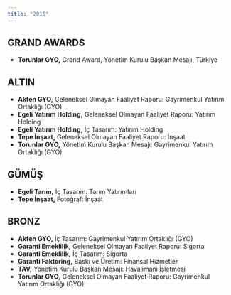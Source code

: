 ```yaml
---
title: "2015"
---
```


## GRAND AWARDS

- **Torunlar GYO,** Grand Award, Yönetim Kurulu Başkan Mesajı, Türkiye

## ALTIN

- **Akfen GYO,** Geleneksel Olmayan Faaliyet Raporu: Gayrimenkul Yatırım Ortaklığı (GYO)
- **Egeli Yatırım Holding,** Geleneksel Olmayan Faaliyet Raporu: Yatırım Holding
- **Egeli Yatırım Holding,** İç Tasarım: Yatırım Holding
- **Tepe İnşaat,** Geleneksel Olmayan Faaliyet Raporu: İnşaat
- **Torunlar GYO,** Yönetim Kurulu Başkan Mesajı: Gayrimenkul Yatırım Ortaklığı (GYO)

## GÜMÜŞ

- **Egeli Tarım,** İç Tasarım: Tarım Yatırımları
- **Tepe İnşaat,** Fotoğraf: İnşaat

## BRONZ

- **Akfen GYO,** İç Tasarım: Gayrimenkul Yatırım Ortaklığı (GYO)
- **Garanti Emeklilik,** Geleneksel Olmayan Faaliyet Raporu: Sigorta
- **Garanti Emeklilik,** İç Tasarım: Sigorta
- **Garanti Faktoring,** Baskı ve Üretim: Finansal Hizmetler
- **TAV,** Yönetim Kurulu Başkan Mesajı: Havalimanı İşletmesi
- **Torunlar GYO,** Geleneksel Olmayan Faaliyet Raporu: Gayrimenkul Yatırım Ortaklığı (GYO)

